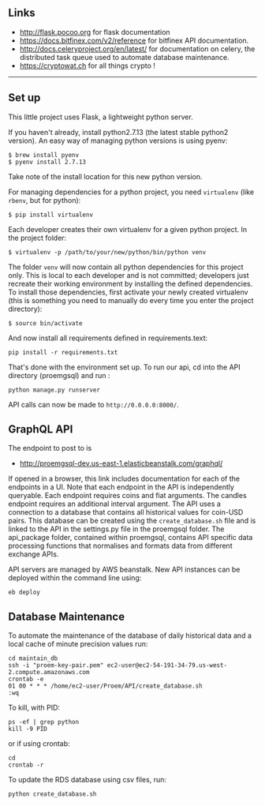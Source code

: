 ## Links

- http://flask.pocoo.org for flask documentation
- https://docs.bitfinex.com/v2/reference for bitfinex API documentation.
- http://docs.celeryproject.org/en/latest/ for documentation on celery, the distributed task queue used to automate database maintenance.
- https://cryptowat.ch for all things crypto !


---

## Set up

This little project uses Flask, a lightweight python server.

If you haven't already, install python2.7.13 (the latest stable python2
version). An easy way of managing python versions is using pyenv:

```
$ brew install pyenv
$ pyenv install 2.7.13
```

Take note of the install location for this new python version.

For managing dependencies for a python project, you need `virtualenv` (like
`rbenv`, but for python):

```
$ pip install virtualenv
```

Each developer creates their own virtualenv for a given python project. In the
project folder:

```
$ virtualenv -p /path/to/your/new/python/bin/python venv
```

The folder `venv` will now contain all python dependencies for this project
only. This is local to each developer and is not committed; developers just
recreate their working environment by installing the defined dependencies. To
install those dependencies, first activate your newly created virtualenv (this
is something you need to manually do every time you enter the project
directory):

```
$ source bin/activate
```

And now install all requirements defined in requirements.text:

```
pip install -r requirements.txt
```

That's done with the environment set up. To run our api,  cd into the API directory (proemgsql) and run :
```
python manage.py runserver

```
API calls can now be made to `http://0.0.0.0:8000/`.

## GraphQL API

The endpoint to post to is
- http://proemgsql-dev.us-east-1.elasticbeanstalk.com/graphql/

If opened in a browser, this link includes documentation for each of the endpoints in a UI. Note that each endpoint in the API is independently queryable. Each endpoint requires coins and fiat arguments. The candles endpoint requires an additional interval argument. The API uses a connection to a database that contains all historical values for coin-USD pairs. This database can be created using the `create_database.sh` file and is linked to the API in the settings.py file in the proemgsql folder. The api_package folder, contained within proemgsql, contains API specific data processing functions that normalises and formats data from different exchange APIs.

API servers are managed by AWS beanstalk. New API instances can be deployed within the command line using:

```
eb deploy
```

## Database Maintenance
 To automate the maintenance of the database of daily historical data and a local cache of minute precision values run:

```
cd maintain_db
ssh -i "proem-key-pair.pem" ec2-user@ec2-54-191-34-79.us-west-2.compute.amazonaws.com
crontab -e
01 00 * * * /home/ec2-user/Proem/API/create_database.sh
:wq
```

To kill, with PID:
```
ps -ef | grep python
kill -9 PID
```

or if using crontab:
```
cd
crontab -r
```

To update the RDS database using csv files, run:

```
python create_database.sh
```
